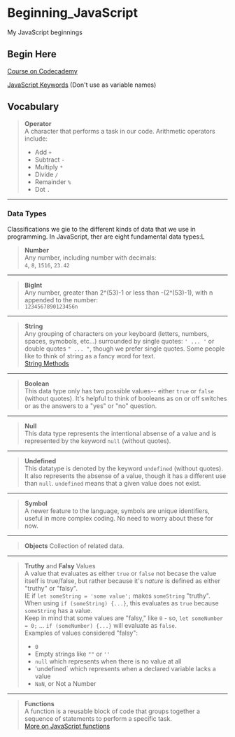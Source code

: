 # Beginning_JavaScript

My JavaScript beginnings

## Begin Here

[Course on Codecademy](https://www.codecademy.com/enrolled/courses/introduction-to-javascript)

[JavaScript Keywords](https://developer.mozilla.org/en-US/docs/Web/JavaScript/Reference/Lexical_grammar#keywords) (Don't use as variable names)

## Vocabulary

> **Operator**  
> A character that performs a task in our code. Arithmetic operators include:  
>
> - Add `+`  
> - Subtract `-`  
> - Multiply `*`  
> - Divide `/`  
> - Remainder `%`  
> - Dot `.`  

___

### Data Types

Classifications we gie to the different kinds of data that we use in programming. In JavaScript, ther are eight fundamental data types:L

> **Number**  
> Any number, including number with decimals:  
> `4`, `8`, `1516`, `23.42`
___
> **BigInt**  
> Any number, greater than 2^(53)-1 or less than -(2^(53)-1), with n appended to the number:  
> `1234567890123456n`
___
> **String**  
> Any grouping of characters on your keyboard (letters, numbers, spaces, symobols, etc...) surrounded by single quotes: `' ... '` or double quotes `" ... "`, though we prefer single quotes. Some people like to think of string as a fancy word for text.  
> [String Methods](https://developer.mozilla.org/en-US/docs/Web/JavaScript/Reference/Global_Objects/String/prototype)
___
> **Boolean**  
> This data type only has two possible values-- either `true` or `false` (without quotes). It's helpful to think of booleans as on or off switches or as the answers to a "yes" or "no" question.
___
> **Null**  
> This data type represents the intentional absense of a value and is represented by the keyword `null` (without quotes).
___
> **Undefined**  
> This datatype is denoted by the keyword `undefined` (without quotes). It also represents the absense of a value, though it has a different use than `null`. `undefined` means that a given value does not exist.
___
> **Symbol**  
> A newer feature to the language, symbols are unique identifiers, useful in more complex coding. No need to worry about these for now.
___
> **Objects**
> Collection of related data.
___
> **Truthy** and **Falsy** Values  
> A value that evaluates as either `true` or `false` not becase the value itself is true/false, but rather because it's _nature_ is defined as either "truthy" or "falsy".  
> IE if `let someString = 'some value';` makes `someString` "truthy". When using `if (someString) {...}`, this evaluates as `true` because `someString` has a value.  
> Keep in mind that some values are "falsy," like `0` - so, `let someNumber = 0;` ... `if (someNumber) {...}` will evaluate as `false`.  
> Examples of values considered "falsy":  
>
> - `0`  
> - Empty strings like `""` or `''`  
> - `null` which represents when there is no value at all  
> - 'undefined` which represents when a declared variable lacks a value  
> - `NaN`, or Not a Number
>
___
> **Functions**  
> A function is a reusable block of code that groups together a sequence of statements to perform a specific task.  
> [More on JavaScript functions](https://www.codecademy.com/resources/docs/javascript/functions)
